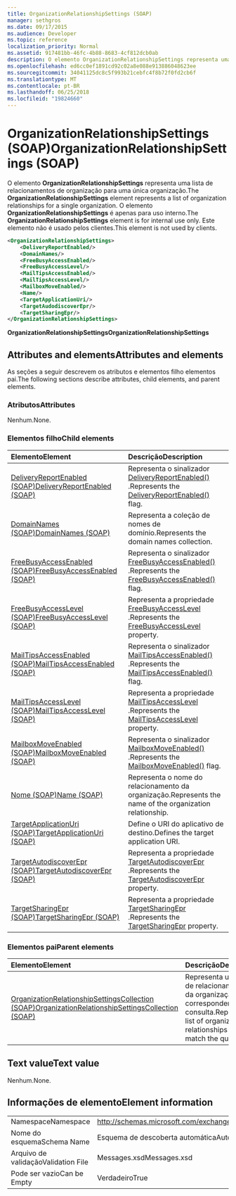 ```yaml
---
title: OrganizationRelationshipSettings (SOAP)
manager: sethgros
ms.date: 09/17/2015
ms.audience: Developer
ms.topic: reference
localization_priority: Normal
ms.assetid: 917481bb-46fc-4b88-8683-4cf812dcb0ab
description: O elemento OrganizationRelationshipSettings representa uma lista de relacionamentos de organização para uma única organização. O elemento OrganizationRelationshipSettings é apenas para uso interno. Este elemento não é usado pelos clientes.
ms.openlocfilehash: ed6cc0ef1891cd92c02a8e088e913886048623ee
ms.sourcegitcommit: 34041125dc8c5f993b21cebfc4f8b72f0fd2cb6f
ms.translationtype: MT
ms.contentlocale: pt-BR
ms.lasthandoff: 06/25/2018
ms.locfileid: "19824660"
---
```

# <a name="organizationrelationshipsettings-soap"></a><span data-ttu-id="dd2b7-105">OrganizationRelationshipSettings (SOAP)</span><span class="sxs-lookup"><span data-stu-id="dd2b7-105">OrganizationRelationshipSettings (SOAP)</span></span>

<span data-ttu-id="dd2b7-106">O elemento **OrganizationRelationshipSettings** representa uma lista de relacionamentos de organização para uma única organização.</span><span class="sxs-lookup"><span data-stu-id="dd2b7-106">The **OrganizationRelationshipSettings** element represents a list of organization relationships for a single organization.</span></span> <span data-ttu-id="dd2b7-107">O elemento **OrganizationRelationshipSettings** é apenas para uso interno.</span><span class="sxs-lookup"><span data-stu-id="dd2b7-107">The **OrganizationRelationshipSettings** element is for internal use only.</span></span> <span data-ttu-id="dd2b7-108">Este elemento não é usado pelos clientes.</span><span class="sxs-lookup"><span data-stu-id="dd2b7-108">This element is not used by clients.</span></span> 
  
```XML
<OrganizationRelationshipSettings>
    <DeliveryReportEnabled/>
    <DomainNames/>
    <FreeBusyAccessEnabled/>
    <FreeBusyAccessLevel/>
    <MailTipsAccessEnabled/>
    <MailTipsAccessLevel/>
    <MailboxMoveEnabled/>
    <Name/>
    <TargetApplicationUri/>
    <TargetAudodiscoverEpr/>
    <TargetSharingEpr/>
</OrganizationRelationshipSettings>
```

 <span data-ttu-id="dd2b7-109">**OrganizationRelationshipSettings**</span><span class="sxs-lookup"><span data-stu-id="dd2b7-109">**OrganizationRelationshipSettings**</span></span>
## <a name="attributes-and-elements"></a><span data-ttu-id="dd2b7-110">Attributes and elements</span><span class="sxs-lookup"><span data-stu-id="dd2b7-110">Attributes and elements</span></span>

<span data-ttu-id="dd2b7-111">As seções a seguir descrevem os atributos e elementos filho elementos pai.</span><span class="sxs-lookup"><span data-stu-id="dd2b7-111">The following sections describe attributes, child elements, and parent elements.</span></span>
  
### <a name="attributes"></a><span data-ttu-id="dd2b7-112">Atributos</span><span class="sxs-lookup"><span data-stu-id="dd2b7-112">Attributes</span></span>

<span data-ttu-id="dd2b7-113">Nenhum.</span><span class="sxs-lookup"><span data-stu-id="dd2b7-113">None.</span></span>
  
### <a name="child-elements"></a><span data-ttu-id="dd2b7-114">Elementos filho</span><span class="sxs-lookup"><span data-stu-id="dd2b7-114">Child elements</span></span>

|<span data-ttu-id="dd2b7-115">**Elemento**</span><span class="sxs-lookup"><span data-stu-id="dd2b7-115">**Element**</span></span>|<span data-ttu-id="dd2b7-116">**Descrição**</span><span class="sxs-lookup"><span data-stu-id="dd2b7-116">**Description**</span></span>|
|:-----|:-----|
|[<span data-ttu-id="dd2b7-117">DeliveryReportEnabled (SOAP)</span><span class="sxs-lookup"><span data-stu-id="dd2b7-117">DeliveryReportEnabled (SOAP)</span></span>](deliveryreportenabled-soap.md) <br/> |<span data-ttu-id="dd2b7-118">Representa o sinalizador [DeliveryReportEnabled()](https://msdn.microsoft.com/library/Microsoft.Exchange.SoapWebClient.AutoDiscover.OrganizationRelationshipSettings.DeliveryReportEnabled.aspx) .</span><span class="sxs-lookup"><span data-stu-id="dd2b7-118">Represents the [DeliveryReportEnabled()](https://msdn.microsoft.com/library/Microsoft.Exchange.SoapWebClient.AutoDiscover.OrganizationRelationshipSettings.DeliveryReportEnabled.aspx) flag.</span></span>  <br/> |
|[<span data-ttu-id="dd2b7-119">DomainNames (SOAP)</span><span class="sxs-lookup"><span data-stu-id="dd2b7-119">DomainNames (SOAP)</span></span>](domainnames-soap.md) <br/> |<span data-ttu-id="dd2b7-120">Representa a coleção de nomes de domínio.</span><span class="sxs-lookup"><span data-stu-id="dd2b7-120">Represents the domain names collection.</span></span>  <br/> |
|[<span data-ttu-id="dd2b7-121">FreeBusyAccessEnabled (SOAP)</span><span class="sxs-lookup"><span data-stu-id="dd2b7-121">FreeBusyAccessEnabled (SOAP)</span></span>](freebusyaccessenabled-soap.md) <br/> |<span data-ttu-id="dd2b7-122">Representa o sinalizador [FreeBusyAccessEnabled()](https://msdn.microsoft.com/library/Microsoft.Exchange.SoapWebClient.AutoDiscover.OrganizationRelationshipSettings.FreeBusyAccessEnabled.aspx) .</span><span class="sxs-lookup"><span data-stu-id="dd2b7-122">Represents the [FreeBusyAccessEnabled()](https://msdn.microsoft.com/library/Microsoft.Exchange.SoapWebClient.AutoDiscover.OrganizationRelationshipSettings.FreeBusyAccessEnabled.aspx) flag.</span></span>  <br/> |
|[<span data-ttu-id="dd2b7-123">FreeBusyAccessLevel (SOAP)</span><span class="sxs-lookup"><span data-stu-id="dd2b7-123">FreeBusyAccessLevel (SOAP)</span></span>](freebusyaccesslevel-soap.md) <br/> |<span data-ttu-id="dd2b7-124">Representa a propriedade [FreeBusyAccessLevel](https://msdn.microsoft.com/library/Microsoft.Exchange.Data.Directory.SystemConfiguration.OrganizationRelationship.FreeBusyAccessLevel.aspx) .</span><span class="sxs-lookup"><span data-stu-id="dd2b7-124">Represents the [FreeBusyAccessLevel](https://msdn.microsoft.com/library/Microsoft.Exchange.Data.Directory.SystemConfiguration.OrganizationRelationship.FreeBusyAccessLevel.aspx) property.</span></span>  <br/> |
|[<span data-ttu-id="dd2b7-125">MailTipsAccessEnabled (SOAP)</span><span class="sxs-lookup"><span data-stu-id="dd2b7-125">MailTipsAccessEnabled (SOAP)</span></span>](mailtipsaccessenabled-soap.md) <br/> |<span data-ttu-id="dd2b7-126">Representa o sinalizador [MailTipsAccessEnabled()](https://msdn.microsoft.com/library/Microsoft.Exchange.SoapWebClient.AutoDiscover.OrganizationRelationshipSettings.MailTipsAccessEnabled.aspx) .</span><span class="sxs-lookup"><span data-stu-id="dd2b7-126">Represents the [MailTipsAccessEnabled()](https://msdn.microsoft.com/library/Microsoft.Exchange.SoapWebClient.AutoDiscover.OrganizationRelationshipSettings.MailTipsAccessEnabled.aspx) flag.</span></span>  <br/> |
|[<span data-ttu-id="dd2b7-127">MailTipsAccessLevel (SOAP)</span><span class="sxs-lookup"><span data-stu-id="dd2b7-127">MailTipsAccessLevel (SOAP)</span></span>](mailtipsaccesslevel-soap.md) <br/> |<span data-ttu-id="dd2b7-128">Representa a propriedade [MailTipsAccessLevel](https://msdn.microsoft.com/library/Microsoft.Exchange.Data.Directory.SystemConfiguration.OrganizationRelationship.MailTipsAccessLevel.aspx) .</span><span class="sxs-lookup"><span data-stu-id="dd2b7-128">Represents the [MailTipsAccessLevel](https://msdn.microsoft.com/library/Microsoft.Exchange.Data.Directory.SystemConfiguration.OrganizationRelationship.MailTipsAccessLevel.aspx) property.</span></span>  <br/> |
|[<span data-ttu-id="dd2b7-129">MailboxMoveEnabled (SOAP)</span><span class="sxs-lookup"><span data-stu-id="dd2b7-129">MailboxMoveEnabled (SOAP)</span></span>](mailboxmoveenabled-soap.md) <br/> |<span data-ttu-id="dd2b7-130">Representa o sinalizador [MailboxMoveEnabled()](https://msdn.microsoft.com/library/Microsoft.Exchange.SoapWebClient.AutoDiscover.OrganizationRelationshipSettings.MailboxMoveEnabled.aspx) .</span><span class="sxs-lookup"><span data-stu-id="dd2b7-130">Represents the [MailboxMoveEnabled()](https://msdn.microsoft.com/library/Microsoft.Exchange.SoapWebClient.AutoDiscover.OrganizationRelationshipSettings.MailboxMoveEnabled.aspx) flag.</span></span>  <br/> |
|[<span data-ttu-id="dd2b7-131">Nome (SOAP)</span><span class="sxs-lookup"><span data-stu-id="dd2b7-131">Name (SOAP)</span></span>](name-soap.md) <br/> |<span data-ttu-id="dd2b7-132">Representa o nome do relacionamento da organização.</span><span class="sxs-lookup"><span data-stu-id="dd2b7-132">Represents the name of the organization relationship.</span></span>  <br/> |
|[<span data-ttu-id="dd2b7-133">TargetApplicationUri (SOAP)</span><span class="sxs-lookup"><span data-stu-id="dd2b7-133">TargetApplicationUri (SOAP)</span></span>](targetapplicationuri-soap.md) <br/> |<span data-ttu-id="dd2b7-134">Define o URI do aplicativo de destino.</span><span class="sxs-lookup"><span data-stu-id="dd2b7-134">Defines the target application URI.</span></span>  <br/> |
|[<span data-ttu-id="dd2b7-135">TargetAutodiscoverEpr (SOAP)</span><span class="sxs-lookup"><span data-stu-id="dd2b7-135">TargetAutodiscoverEpr (SOAP)</span></span>](targetautodiscoverepr-soap.md) <br/> |<span data-ttu-id="dd2b7-136">Representa a propriedade [TargetAutodiscoverEpr](https://msdn.microsoft.com/library/Microsoft.Exchange.Data.Directory.SystemConfiguration.OrganizationRelationship.TargetAutodiscoverEpr.aspx) .</span><span class="sxs-lookup"><span data-stu-id="dd2b7-136">Represents the [TargetAutodiscoverEpr](https://msdn.microsoft.com/library/Microsoft.Exchange.Data.Directory.SystemConfiguration.OrganizationRelationship.TargetAutodiscoverEpr.aspx) property.</span></span>  <br/> |
|[<span data-ttu-id="dd2b7-137">TargetSharingEpr (SOAP)</span><span class="sxs-lookup"><span data-stu-id="dd2b7-137">TargetSharingEpr (SOAP)</span></span>](targetsharingepr-soap.md) <br/> |<span data-ttu-id="dd2b7-138">Representa a propriedade [TargetSharingEpr](https://msdn.microsoft.com/library/Microsoft.Exchange.Data.Directory.SystemConfiguration.OrganizationRelationship.TargetSharingEpr.aspx) .</span><span class="sxs-lookup"><span data-stu-id="dd2b7-138">Represents the [TargetSharingEpr](https://msdn.microsoft.com/library/Microsoft.Exchange.Data.Directory.SystemConfiguration.OrganizationRelationship.TargetSharingEpr.aspx) property.</span></span>  <br/> |
   
### <a name="parent-elements"></a><span data-ttu-id="dd2b7-139">Elementos pai</span><span class="sxs-lookup"><span data-stu-id="dd2b7-139">Parent elements</span></span>

|<span data-ttu-id="dd2b7-140">**Elemento**</span><span class="sxs-lookup"><span data-stu-id="dd2b7-140">**Element**</span></span>|<span data-ttu-id="dd2b7-141">**Descrição**</span><span class="sxs-lookup"><span data-stu-id="dd2b7-141">**Description**</span></span>|
|:-----|:-----|
|[<span data-ttu-id="dd2b7-142">OrganizationRelationshipSettingsCollection (SOAP)</span><span class="sxs-lookup"><span data-stu-id="dd2b7-142">OrganizationRelationshipSettingsCollection (SOAP)</span></span>](organizationrelationshipsettingscollection-soap.md) <br/> |<span data-ttu-id="dd2b7-143">Representa uma lista de relacionamentos da organização que correspondem à consulta.</span><span class="sxs-lookup"><span data-stu-id="dd2b7-143">Represents a list of organization relationships that match the query.</span></span>  <br/> |
   
## <a name="text-value"></a><span data-ttu-id="dd2b7-144">Text value</span><span class="sxs-lookup"><span data-stu-id="dd2b7-144">Text value</span></span>

<span data-ttu-id="dd2b7-145">Nenhum.</span><span class="sxs-lookup"><span data-stu-id="dd2b7-145">None.</span></span>
  
## <a name="element-information"></a><span data-ttu-id="dd2b7-146">Informações de elemento</span><span class="sxs-lookup"><span data-stu-id="dd2b7-146">Element information</span></span>

|||
|:-----|:-----|
|<span data-ttu-id="dd2b7-147">Namespace</span><span class="sxs-lookup"><span data-stu-id="dd2b7-147">Namespace</span></span>  <br/> |http://schemas.microsoft.com/exchange/2010/Autodiscover  <br/> |
|<span data-ttu-id="dd2b7-148">Nome do esquema</span><span class="sxs-lookup"><span data-stu-id="dd2b7-148">Schema Name</span></span>  <br/> |<span data-ttu-id="dd2b7-149">Esquema de descoberta automática</span><span class="sxs-lookup"><span data-stu-id="dd2b7-149">Autodiscover schema</span></span>  <br/> |
|<span data-ttu-id="dd2b7-150">Arquivo de validação</span><span class="sxs-lookup"><span data-stu-id="dd2b7-150">Validation File</span></span>  <br/> |<span data-ttu-id="dd2b7-151">Messages.xsd</span><span class="sxs-lookup"><span data-stu-id="dd2b7-151">Messages.xsd</span></span>  <br/> |
|<span data-ttu-id="dd2b7-152">Pode ser vazio</span><span class="sxs-lookup"><span data-stu-id="dd2b7-152">Can be Empty</span></span>  <br/> |<span data-ttu-id="dd2b7-153">Verdadeiro</span><span class="sxs-lookup"><span data-stu-id="dd2b7-153">True</span></span>  <br/> |
   

